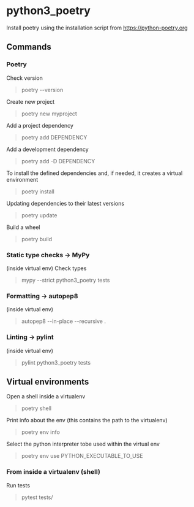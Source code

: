 # python3_poetry

Install poetry using the installation script from https://python-poetry.org

## Commands

### Poetry
Check version
> poetry --version

Create new project
> poetry new myproject

Add a project dependency
> poetry add DEPENDENCY

Add a development dependency
> poetry add -D DEPENDENCY

To install the defined dependencies and, if needed, it creates a virtual environment
> poetry install

Updating dependencies to their latest versions
> poetry update 

Build a wheel
> poetry build


### Static type checks -> MyPy

(inside virtual env) Check types
> mypy --strict python3_poetry tests


### Formatting -> autopep8

(inside virtual env)
> autopep8 --in-place --recursive .


### Linting -> pylint 

(inside virtual env)
> pylint python3_poetry tests


## Virtual environments

Open a shell inside a virtualenv
> poetry shell

Print info about the env (this contains the path to the virtualenv)
> poetry env info

Select the python interpreter tobe used within the virtual env
> poetry env use PYTHON_EXECUTABLE_TO_USE

### From inside a virtualenv (shell)

Run tests
> pytest tests/
